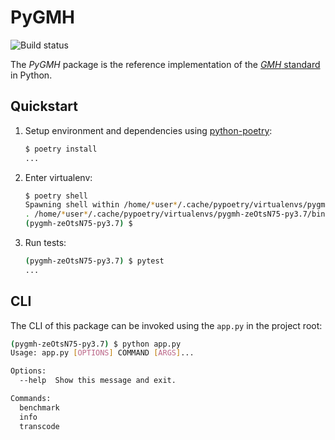 # PyGMH

![Build status](https://github.com/FintelmannLabDevelopmentTeam/pygmh/workflows/CI/badge.svg)

The *PyGMH* package is the reference implementation of the [*GMH* standard](https://github.com/FintelmannLabDevelopmentTeam/GMH-Spec) in Python.

## Quickstart

1. Setup environment and dependencies using [python-poetry](https://python-poetry.org/):

    ```bash
    $ poetry install
    ...
    ```

2. Enter virtualenv:

    ```bash
    $ poetry shell
    Spawning shell within /home/*user*/.cache/pypoetry/virtualenvs/pygmh-zeOtsN75-py3.7
    . /home/*user*/.cache/pypoetry/virtualenvs/pygmh-zeOtsN75-py3.7/bin/activate
    (pygmh-zeOtsN75-py3.7) $
    ```

3. Run tests:

    ```bash
    (pygmh-zeOtsN75-py3.7) $ pytest
    ...
    ```

## CLI

The CLI of this package can be invoked using the `app.py` in the project root:

```bash
(pygmh-zeOtsN75-py3.7) $ python app.py
Usage: app.py [OPTIONS] COMMAND [ARGS]...

Options:
  --help  Show this message and exit.

Commands:
  benchmark
  info
  transcode
```
